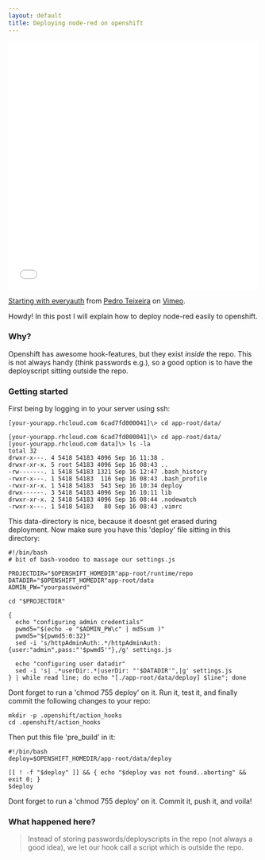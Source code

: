 ```yaml
---
layout: default
title: Deploying node-red on openshift
---
```


<iframe src="//player.vimeo.com/video/26532298" width="100%" height="500" frameborder="0" webkitallowfullscreen mozallowfullscreen allowfullscreen></iframe> <p><a href="http://vimeo.com/26532298">Starting with everyauth</a> from <a href="http://vimeo.com/pedroteixeira">Pedro Teixeira</a> on <a href="https://vimeo.com">Vimeo</a>.</p>
<div class="message">
  Howdy! In this post I will explain how to deploy node-red easily to openshift.
</div>

### Why?

Openshift has awesome hook-features, but they exist *inside* the repo.
This is not always handy (think passwords e.g.), so a good option is to have
the deployscript sitting outside the repo.

### Getting started 

First being by logging in to your server using ssh:

    [your-yourapp.rhcloud.com 6cad7fd000041]\> cd app-root/data/

    [your-yourapp.rhcloud.com 6cad7fd000041]\> cd app-root/data/
    [your-yourapp.rhcloud.com data]\> ls -la
    total 32
    drwxr-x---. 4 5418 54183 4096 Sep 16 11:38 .
    drwxr-xr-x. 5 root 54183 4096 Sep 16 08:43 ..
    -rw-------. 1 5418 54183 1321 Sep 16 12:47 .bash_history
    -rwxr-x---. 1 5418 54183  116 Sep 16 08:43 .bash_profile
    -rwxr-xr-x. 1 5418 54183  543 Sep 16 10:34 deploy
    drwx------. 3 5418 54183 4096 Sep 16 10:11 lib
    drwxr-xr-x. 2 5418 54183 4096 Sep 16 08:44 .nodewatch
    -rwxr-x---. 1 5418 54183   80 Sep 16 08:43 .vimrc

This data-directory is nice, because it doesnt get erased during deployment.
Now make sure you have this 'deploy' file sitting in this directory:

    #!/bin/bash 
    # bit of bash-voodoo to massage our settings.js

    PROJECTDIR="$OPENSHIFT_HOMEDIR"app-root/runtime/repo
    DATADIR="$OPENSHIFT_HOMEDIR"app-root/data
    ADMIN_PW="yourpassword"

    cd "$PROJECTDIR"

    {
      echo "configuring admin credentials"
      pwmd5="$(echo -e "$ADMIN_PW\c" | md5sum )"
      pwmd5="${pwmd5:0:32}"
      sed -i 's/httpAdminAuth:.*/httpAdminAuth: {user:"admin",pass:"'$pwmd5'"},/g' settings.js

      echo "configuring user datadir"
      sed -i 's| .*userDir:.*|userDir: "'$DATADIR'",|g' settings.js
    } | while read line; do echo "[./app-root/data/deploy] $line"; done

Dont forget to run a 'chmod 755 deploy' on it.
Run it, test it, and finally commit the following changes to your repo:

    mkdir -p .openshift/action_hooks
    cd .openshift/action_hooks

Then put this file 'pre_build' in it:

    #!/bin/bash 
    deploy=$OPENSHIFT_HOMEDIR/app-root/data/deploy

    [[ ! -f "$deploy" ]] && { echo "$deploy was not found..aborting" && exit 0; }
    $deploy

Dont forget to run a 'chmod 755 deploy' on it.
Commit it, push it, and voila! 

### What happened here?

> Instead of storing passwords/deployscripts in the repo (not always a good idea), we let our hook call a script which is outside the repo.

